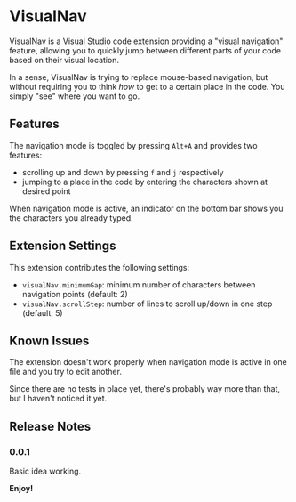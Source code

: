 # VisualNav

VisualNav is a Visual Studio code extension providing a "visual navigation" feature, allowing you to quickly jump
between different parts of your code based on their visual location.

In a sense, VisualNav is trying to replace mouse-based navigation, but without requiring you to think *how* to get
to a certain place in the code. You simply "see" where you want to go.

## Features

The navigation mode is toggled by pressing `Alt+A` and provides two features:

* scrolling up and down by pressing `f` and `j` respectively
* jumping to a place in the code by entering the characters shown at desired point

When navigation mode is active, an indicator on the bottom bar shows you the characters you already typed.

## Extension Settings

This extension contributes the following settings:

* `visualNav.minimumGap`: minimum number of characters between navigation points (default: 2)
* `visualNav.scrollStep`: number of lines to scroll up/down in one step (default: 5)

## Known Issues

The extension doesn't work properly when navigation mode is active in one file and you try to edit another.

Since there are no tests in place yet, there's probably way more than that, but I haven't noticed it yet.

## Release Notes

### 0.0.1

Basic idea working.

**Enjoy!**

